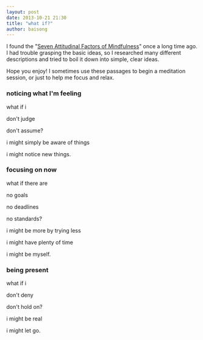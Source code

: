 ```yaml
---
layout: post
date: 2013-10-21 21:30
title: "what if?"
author: baisong
---
```


I found the "[Seven Attitudinal Factors of Mindfulness](http://mindfulness-sydney.com/seven-attitudinal-factors)" once a long time ago. I had trouble grasping the basic ideas, so I researched many different descriptions and tried to boil it down into simple, clear ideas.

Hope you enjoy! I sometimes use these passages to begin a meditation session, or just to help me focus and relax.

### noticing what I'm feeling

what if i

don't judge

don't assume?


i might simply be aware of things

i might notice new things.
 
### focusing on now

what if there are

no goals

no deadlines

no standards?


i might be more by trying less

i might have plenty of time

i might be myself.
 
### being present

what if i

don't deny

don't hold on?


i might be real

i might let go.